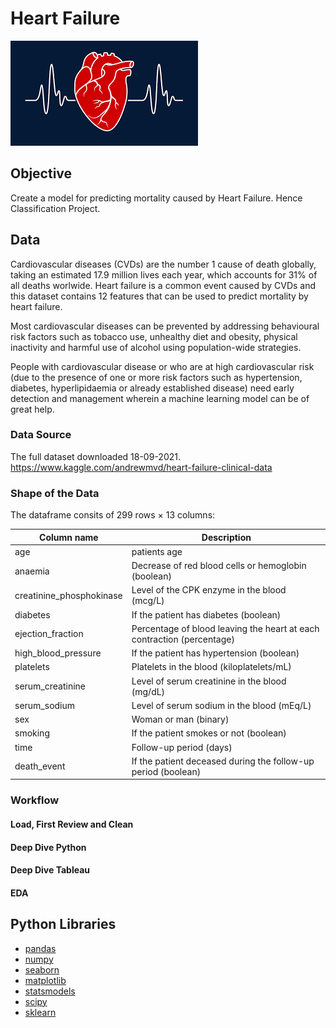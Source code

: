 # Heart Failure

![heart_failure](heart_failure.png)

## Objective

Create a model for predicting mortality caused by Heart Failure.
Hence Classification Project.

## Data

Cardiovascular diseases (CVDs) are the number 1 cause of death globally, taking an estimated 17.9 million lives each year, which accounts for 31% of all deaths worlwide.
Heart failure is a common event caused by CVDs and this dataset contains 12 features that can be used to predict mortality by heart failure.

Most cardiovascular diseases can be prevented by addressing behavioural risk factors such as tobacco use, unhealthy diet and obesity, physical inactivity and harmful use of alcohol using population-wide strategies.

People with cardiovascular disease or who are at high cardiovascular risk (due to the presence of one or more risk factors such as hypertension, diabetes, hyperlipidaemia or already established disease) need early detection and management wherein a machine learning model can be of great help.

### Data Source

The full dataset downloaded 18-09-2021. 
https://www.kaggle.com/andrewmvd/heart-failure-clinical-data

### Shape of the Data

The dataframe consits of 299 rows × 13 columns:

| Column name | Description |
| ----------- | ----------- |
| age | patients age |
| anaemia | Decrease of red blood cells or hemoglobin (boolean) |
| creatinine_phosphokinase | Level of the CPK enzyme in the blood (mcg/L) |
| diabetes | If the patient has diabetes (boolean) |
| ejection_fraction | Percentage of blood leaving the heart at each contraction (percentage) |
| high_blood_pressure | If the patient has hypertension (boolean) |
| platelets | Platelets in the blood (kiloplatelets/mL) |
| serum_creatinine | Level of serum creatinine in the blood (mg/dL) |
| serum_sodium | Level of serum sodium in the blood (mEq/L) |
| sex | Woman or man (binary) |
| smoking | If the patient smokes or not (boolean) |
| time | Follow-up period (days) |
| death_event | If the patient deceased during the follow-up period (boolean) |

### Workflow

#### Load, First Review and Clean


#### Deep Dive Python


#### Deep Dive Tableau


#### EDA


## Python Libraries
- [pandas](https://pandas.pydata.org/)
- [numpy](https://numpy.org/)
- [seaborn](https://seaborn.pydata.org/)
- [matplotlib](https://matplotlib.org/)
- [statsmodels](https://www.statsmodels.org/stable/index.html)
- [scipy](https://www.scipy.org/)
- [sklearn](https://scikit-learn.org/stable/)
